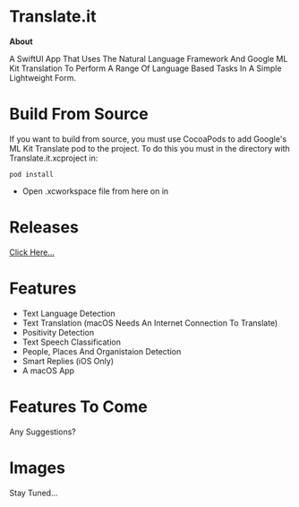 # Translate.it
**About**

A SwiftUI App That Uses The Natural Language Framework And Google ML Kit Translation To Perform A Range Of Language Based Tasks In A Simple Lightweight Form.

# Build From Source
If you want to build from source, you must use CocoaPods to add Google's ML Kit Translate pod to the project.
To do this you must in the directory with Translate.it.xcproject in:
```
pod install
```
 - Open .xcworkspace file from here on in

# Releases
[Click Here...](https://github.com/markydoodled/Translate.it/releases)

# Features
- Text Language Detection
- Text Translation (macOS Needs An Internet Connection To Translate)
- Positivity Detection
- Text Speech Classification
- People, Places And Organistaion Detection
- Smart Replies (iOS Only)
- A macOS App

# Features To Come
Any Suggestions?

# Images
Stay Tuned...
